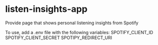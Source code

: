 # listen-insights-app
Provide page that shows personal listening insights from Spotify

To use, add a .env file with the following variables:
    SPOTIFY_CLIENT_ID
    SPOTIFY_CLIENT_SECRET
    SPOTIPY_REDIRECT_URI